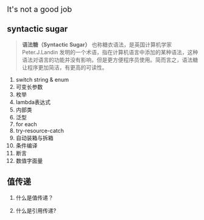 <div style="width: 100%;height: 22px">
<p style="font-size:20px">It's not a good job</p>
</div>

## syntactic sugar
> **语法糖（Syntactic Sugar）** 也称糖衣语法，是英国计算机学家 Peter.J.Landin 发明的一个术语，指在计算机语言中添加的某种语法，这种语法对语言的功能并没有影响，但是更方便程序员使用。简而言之，语法糖让程序更加简洁，有更高的可读性。
1. switch string & enum
2. 可变长参数
3. 枚举
4. lambda表达式
5. 内部类
6. 泛型
7. for each
8. try-resource-catch
9. 自动装箱与拆箱
10. 条件编译
11. 断言
12. 数值字面量

## 值传递
1. 什么是值传递？

2. 什么是引用传递?
